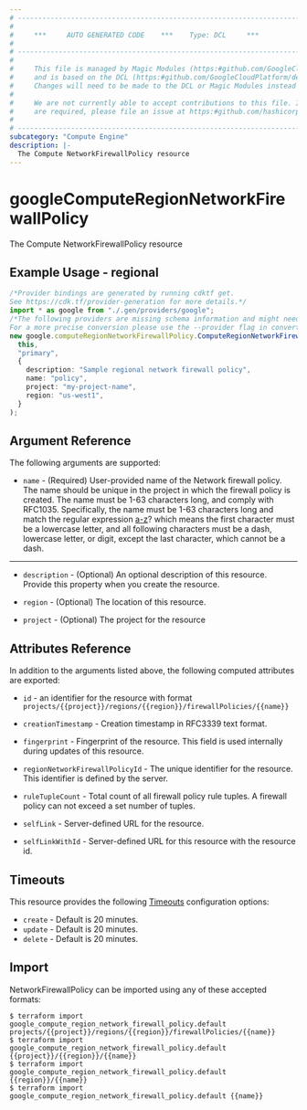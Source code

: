 ```yaml
---
# ----------------------------------------------------------------------------
#
#     ***     AUTO GENERATED CODE    ***    Type: DCL     ***
#
# ----------------------------------------------------------------------------
#
#     This file is managed by Magic Modules (https:#github.com/GoogleCloudPlatform/magic-modules)
#     and is based on the DCL (https:#github.com/GoogleCloudPlatform/declarative-resource-client-library).
#     Changes will need to be made to the DCL or Magic Modules instead of here.
#
#     We are not currently able to accept contributions to this file. If changes
#     are required, please file an issue at https:#github.com/hashicorp/terraform-provider-google/issues/new/choose
#
# ----------------------------------------------------------------------------
subcategory: "Compute Engine"
description: |-
  The Compute NetworkFirewallPolicy resource
---
```


# googleComputeRegionNetworkFirewallPolicy

The Compute NetworkFirewallPolicy resource

## Example Usage - regional

```typescript
/*Provider bindings are generated by running cdktf get.
See https://cdk.tf/provider-generation for more details.*/
import * as google from "./.gen/providers/google";
/*The following providers are missing schema information and might need manual adjustments to synthesize correctly: google.
For a more precise conversion please use the --provider flag in convert.*/
new google.computeRegionNetworkFirewallPolicy.ComputeRegionNetworkFirewallPolicy(
  this,
  "primary",
  {
    description: "Sample regional network firewall policy",
    name: "policy",
    project: "my-project-name",
    region: "us-west1",
  }
);

```

## Argument Reference

The following arguments are supported:

* `name` -
  (Required)
  User-provided name of the Network firewall policy. The name should be unique in the project in which the firewall policy is created. The name must be 1-63 characters long, and comply with RFC1035. Specifically, the name must be 1-63 characters long and match the regular expression [a-z]([-a-z0-9]*[a-z0-9])? which means the first character must be a lowercase letter, and all following characters must be a dash, lowercase letter, or digit, except the last character, which cannot be a dash.

***

*   `description` -
    (Optional)
    An optional description of this resource. Provide this property when you create the resource.

*   `region` -
    (Optional)
    The location of this resource.

*   `project` -
    (Optional)
    The project for the resource

## Attributes Reference

In addition to the arguments listed above, the following computed attributes are exported:

*   `id` - an identifier for the resource with format `projects/{{project}}/regions/{{region}}/firewallPolicies/{{name}}`

*   `creationTimestamp` -
    Creation timestamp in RFC3339 text format.

*   `fingerprint` -
    Fingerprint of the resource. This field is used internally during updates of this resource.

*   `regionNetworkFirewallPolicyId` -
    The unique identifier for the resource. This identifier is defined by the server.

*   `ruleTupleCount` -
    Total count of all firewall policy rule tuples. A firewall policy can not exceed a set number of tuples.

*   `selfLink` -
    Server-defined URL for the resource.

*   `selfLinkWithId` -
    Server-defined URL for this resource with the resource id.

## Timeouts

This resource provides the following
[Timeouts](https://developer.hashicorp.com/terraform/plugin/sdkv2/resources/retries-and-customizable-timeouts) configuration options:

* `create` - Default is 20 minutes.
* `update` - Default is 20 minutes.
* `delete` - Default is 20 minutes.

## Import

NetworkFirewallPolicy can be imported using any of these accepted formats:

```console
$ terraform import google_compute_region_network_firewall_policy.default projects/{{project}}/regions/{{region}}/firewallPolicies/{{name}}
$ terraform import google_compute_region_network_firewall_policy.default {{project}}/{{region}}/{{name}}
$ terraform import google_compute_region_network_firewall_policy.default {{region}}/{{name}}
$ terraform import google_compute_region_network_firewall_policy.default {{name}}
```
